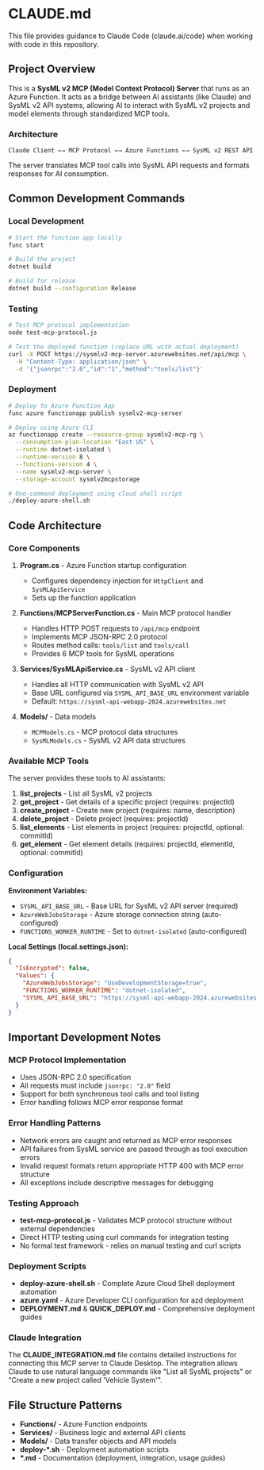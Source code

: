 # CLAUDE.md

This file provides guidance to Claude Code (claude.ai/code) when working with code in this repository.

## Project Overview

This is a **SysML v2 MCP (Model Context Protocol) Server** that runs as an Azure Function. It acts as a bridge between AI assistants (like Claude) and SysML v2 API systems, allowing AI to interact with SysML v2 projects and model elements through standardized MCP tools.

### Architecture
```
Claude Client ←→ MCP Protocol ←→ Azure Functions ←→ SysML v2 REST API
```

The server translates MCP tool calls into SysML API requests and formats responses for AI consumption.

## Common Development Commands

### Local Development
```bash
# Start the function app locally
func start

# Build the project
dotnet build

# Build for release
dotnet build --configuration Release
```

### Testing
```bash
# Test MCP protocol implementation
node test-mcp-protocol.js

# Test the deployed function (replace URL with actual deployment)
curl -X POST https://sysmlv2-mcp-server.azurewebsites.net/api/mcp \
  -H "Content-Type: application/json" \
  -d '{"jsonrpc":"2.0","id":"1","method":"tools/list"}'
```

### Deployment
```bash
# Deploy to Azure Function App
func azure functionapp publish sysmlv2-mcp-server

# Deploy using Azure CLI
az functionapp create --resource-group sysmlv2-mcp-rg \
  --consumption-plan-location "East US" \
  --runtime dotnet-isolated \
  --runtime-version 8 \
  --functions-version 4 \
  --name sysmlv2-mcp-server \
  --storage-account sysmlv2mcpstorage

# One-command deployment using cloud shell script
./deploy-azure-shell.sh
```

## Code Architecture

### Core Components

1. **Program.cs** - Azure Function startup configuration
   - Configures dependency injection for `HttpClient` and `SysMLApiService`
   - Sets up the function application

2. **Functions/MCPServerFunction.cs** - Main MCP protocol handler
   - Handles HTTP POST requests to `/api/mcp` endpoint
   - Implements MCP JSON-RPC 2.0 protocol
   - Routes method calls: `tools/list` and `tools/call`
   - Provides 6 MCP tools for SysML operations

3. **Services/SysMLApiService.cs** - SysML v2 API client
   - Handles all HTTP communication with SysML v2 API
   - Base URL configured via `SYSML_API_BASE_URL` environment variable
   - Default: `https://sysml-api-webapp-2024.azurewebsites.net`

4. **Models/** - Data models
   - `MCPModels.cs` - MCP protocol data structures
   - `SysMLModels.cs` - SysML v2 API data structures

### Available MCP Tools

The server provides these tools to AI assistants:

1. **list_projects** - List all SysML v2 projects
2. **get_project** - Get details of a specific project (requires: projectId)  
3. **create_project** - Create new project (requires: name, description)
4. **delete_project** - Delete project (requires: projectId)
5. **list_elements** - List elements in project (requires: projectId, optional: commitId)
6. **get_element** - Get element details (requires: projectId, elementId, optional: commitId)

### Configuration

**Environment Variables:**
- `SYSML_API_BASE_URL` - Base URL for SysML v2 API server (required)
- `AzureWebJobsStorage` - Azure storage connection string (auto-configured)
- `FUNCTIONS_WORKER_RUNTIME` - Set to `dotnet-isolated` (auto-configured)

**Local Settings (local.settings.json):**
```json
{
  "IsEncrypted": false,
  "Values": {
    "AzureWebJobsStorage": "UseDevelopmentStorage=true",
    "FUNCTIONS_WORKER_RUNTIME": "dotnet-isolated",
    "SYSML_API_BASE_URL": "https://sysml-api-webapp-2024.azurewebsites.net"
  }
}
```

## Important Development Notes

### MCP Protocol Implementation
- Uses JSON-RPC 2.0 specification
- All requests must include `jsonrpc: "2.0"` field
- Support for both synchronous tool calls and tool listing
- Error handling follows MCP error response format

### Error Handling Patterns
- Network errors are caught and returned as MCP error responses
- API failures from SysML service are passed through as tool execution errors
- Invalid request formats return appropriate HTTP 400 with MCP error structure
- All exceptions include descriptive messages for debugging

### Testing Approach
- **test-mcp-protocol.js** - Validates MCP protocol structure without external dependencies
- Direct HTTP testing using curl commands for integration testing
- No formal test framework - relies on manual testing and curl scripts

### Deployment Scripts
- **deploy-azure-shell.sh** - Complete Azure Cloud Shell deployment automation
- **azure.yaml** - Azure Developer CLI configuration for azd deployment
- **DEPLOYMENT.md** & **QUICK_DEPLOY.md** - Comprehensive deployment guides

### Claude Integration
The **CLAUDE_INTEGRATION.md** file contains detailed instructions for connecting this MCP server to Claude Desktop. The integration allows Claude to use natural language commands like "List all SysML projects" or "Create a new project called 'Vehicle System'".

## File Structure Patterns

- **Functions/** - Azure Function endpoints
- **Services/** - Business logic and external API clients  
- **Models/** - Data transfer objects and API models
- **deploy-\*.sh** - Deployment automation scripts
- **\*.md** - Documentation (deployment, integration, usage guides)